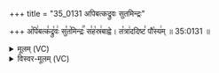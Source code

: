 +++
title = "35_0131 अपिबत्कद्रुवः सुतमिन्द्रः"

+++
अ꣡पि꣢बत्क꣣द्रु꣡वः꣢ सु꣣त꣡मिन्द्रः꣢꣯ स꣣ह꣡स्र꣢बाह्वे। त꣡त्रा꣢ददिष्ट꣣ पौ꣡स्य꣢म् ॥ 35:0131 ॥

<details><summary>मूलम् (VC)</summary>

अ꣡पि꣢बत्क꣣द्रु꣡वः꣢ सु꣣त꣡मिन्द्रः꣢꣯ स꣣ह꣡स्र꣢बाह्वे । त꣡त्रा꣢ददिष्ट꣣ पौ꣡ꣳस्य꣢म् ॥१३१॥
</details>

<details><summary>विस्वर-मूलम् (VC)</summary>

अपिबत्कद्रुवः सुतमिन्द्रः सहस्रबाह्वे । तत्राददिष्ट पौꣳस्यम् ॥१३१॥
</details>